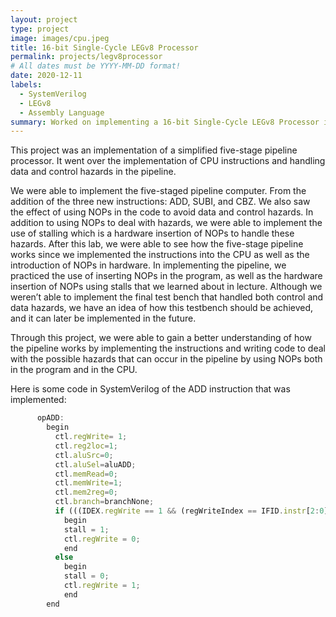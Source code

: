 ```yaml
---
layout: project
type: project
image: images/cpu.jpeg
title: 16-bit Single-Cycle LEGv8 Processor
permalink: projects/legv8processor
# All dates must be YYYY-MM-DD format!
date: 2020-12-11
labels:
  - SystemVerilog
  - LEGv8
  - Assembly Language
summary: Worked on implementing a 16-bit Single-Cycle LEGv8 Processor in SystemVerilog, while learning about computer architecture and circuit design.
---
```


This project was an implementation of a simplified five-stage pipeline processor. It went over the implementation of CPU instructions and handling data and control hazards in the pipeline. 

We were able to implement the five-staged pipeline computer. From the addition of the three new instructions: ADD, SUBI, and CBZ. We also saw the effect of using NOPs in the code to avoid data and control hazards. In addition to using NOPs to deal with hazards, we were able to implement the use of stalling which is a hardware insertion of NOPs to handle these hazards. After this lab, we were able to see how the five-stage pipeline works since we implemented the instructions into the CPU as well as the introduction of NOPs in hardware. In implementing the pipeline, we practiced the use of inserting NOPs in the program, as well as the hardware insertion of NOPs using stalls that we learned about in lecture. Although we weren’t able to implement the final test bench that handled both control and data hazards, we have an idea of how this testbench should be achieved, and it can later be implemented in the future.

Through this project, we were able to gain a better understanding of how the pipeline works by implementing the instructions and writing code to deal with the possible hazards that can occur in the pipeline by using NOPs both in the program and in the CPU.

Here is some code in SystemVerilog of the ADD instruction that was implemented:

```js
      opADD: 
        begin
          ctl.regWrite= 1;
          ctl.reg2loc=1;
          ctl.aluSrc=0;
          ctl.aluSel=aluADD;
          ctl.memRead=0;
          ctl.memWrite=1;
          ctl.mem2reg=0;
          ctl.branch=branchNone;
          if (((IDEX.regWrite == 1 && (regWriteIndex == IFID.instr[2:0] || regWriteIndex == IFID.instr[5:3]) && regWriteIndex != 7) || (EXMEM.regWrite == 1 && (EXMEM.regWriteIndex == IFID.instr[2:0] || EXMEM.regWriteIndex == IFID.instr[5:3]) && EXMEM.regWriteIndex != 7)))
            begin
            stall = 1;
            ctl.regWrite = 0;
            end
          else 
            begin
            stall = 0;
            ctl.regWrite = 1;
            end 
        end
```
